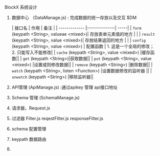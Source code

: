 BlockX 系统设计

1. 数据中心 （DataManage.js) : 完成数据的统一存放以及交互 $DM 
	
	| 接口名        | 作用           | 备注  |
| ------------- |:-------------:| -----|
| `form` (keypath \<String>, valueae \<mixed>)| 存放表单元素值的地方 |  |
| `result` (keypath \<String>, value \<mixed>)| 存放结果返回的地方   |    |
| `config` (keypath \<String>, value \<mixed>) | 配置函数 | 1. 这是一个全局的修改；<br/>2. 只能写入不能修改|
| `cache` (keypath \<String>, value \<mixed>) |缓存函数||
| `get` (keypath \<String>)|获取数据||
| `put` (keypath \<String>, value \<mixed>) |设置或则修改数据||
| `remove` (keypath \<String>) |删除数据||
| `watch` (keypath \<String>, listen \<Function>) |设置数据修改的监听器 ||
| `unwatch` (keypath \<String>) |移除监听器||

2. API管理 (ApiManage.js) :通过apikey 管理 api接口地址 
3. Schema 管理 (SchemaManage.js)
2. 请求器，Request.js
2. 过滤器 Filter.js reqestFilter.js responseFilter.js
3. schema 配置管理
4. keypath 数据路由
5. 
